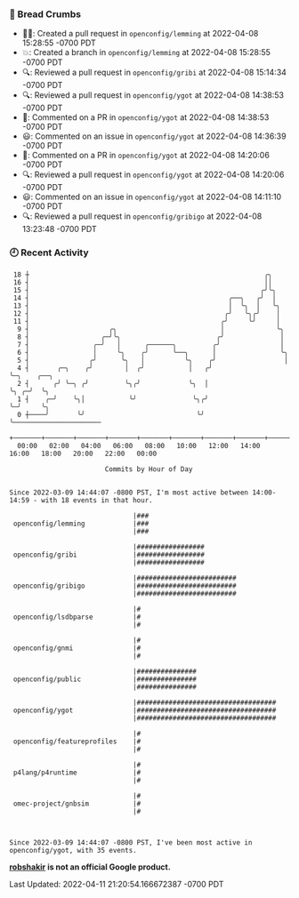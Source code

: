 ### 🍞 Bread Crumbs

 * ✍🏼: Created a pull request in `openconfig/lemming` at 2022-04-08 15:28:55 -0700 PDT
 * 💥: Created a branch in `openconfig/lemming` at 2022-04-08 15:28:55 -0700 PDT
 * 🔍: Reviewed a pull request in  `openconfig/gribi` at 2022-04-08 15:14:34 -0700 PDT
 * 🔍: Reviewed a pull request in  `openconfig/ygot` at 2022-04-08 14:38:53 -0700 PDT
 * 💬: Commented on a PR in  `openconfig/ygot` at 2022-04-08 14:38:53 -0700 PDT
 * 😃: Commented on an issue in `openconfig/ygot` at 2022-04-08 14:36:39 -0700 PDT
 * 💬: Commented on a PR in  `openconfig/ygot` at 2022-04-08 14:20:06 -0700 PDT
 * 🔍: Reviewed a pull request in  `openconfig/ygot` at 2022-04-08 14:20:06 -0700 PDT
 * 😃: Commented on an issue in `openconfig/ygot` at 2022-04-08 14:11:10 -0700 PDT
 * 🔍: Reviewed a pull request in  `openconfig/gribigo` at 2022-04-08 13:23:48 -0700 PDT

### 🕘 Recent Activity
```
 18 ┼                                                           ╭╮
 16 ┤                                                           ││
 15 ┤                                                          ╭╯╰╮
 14 ┤                                                  ╭──╮   ╭╯  │
 13 ┤                                                  │  ╰╮  │   ╰╮
 12 ┤                                                 ╭╯   ╰╮╭╯    │
 11 ┤                                                ╭╯     ╰╯     │
  9 ┤                    ╭╮                          │             ╰╮
  8 ┤                  ╭─╯╰╮                        ╭╯              │
  7 ┤                ╭─╯   │      ╭──────╮         ╭╯               │
  6 ┤                │     ╰╮    ╭╯      ╰──╮      │                ╰╮
  5 ┤               ╭╯      ╰╮   │          ╰╮    ╭╯                 │
  4 ┤       ╭─╮    ╭╯        │  ╭╯           │   ╭╯                  ╰─╮    ╭──╮
  2 ┤      ╭╯ ╰─╮ ╭╯         ╰╮╭╯            ╰╮  │                     ╰╮ ╭─╯  ╰╮
  1 ┤    ╭─╯    ╰╮│           ╰╯              ╰╮╭╯                      ╰─╯     ╰╮
  0 ┼────╯       ╰╯                            ╰╯                                ╰──────────────────────
    +───────+───────+───────+───────+───────+───────+───────+───────+───────+───────+───────+───────+────
  00:00   02:00   04:00   06:00   08:00   10:00   12:00   14:00   16:00   18:00   20:00   22:00   00:00   

						Commits by Hour of Day


Since 2022-03-09 14:44:07 -0800 PST, I'm most active between 14:00-14:59 - with 18 events in that hour.

```



```
                               |###
 openconfig/lemming            |###
                               |###

                               |#################
 openconfig/gribi              |#################
                               |#################

                               |#########################
 openconfig/gribigo            |#########################
                               |#########################

                               |#
 openconfig/lsdbparse          |#
                               |#

                               |#
 openconfig/gnmi               |#
                               |#

                               |###############
 openconfig/public             |###############
                               |###############

                               |###################################
 openconfig/ygot               |###################################
                               |###################################

                               |#
 openconfig/featureprofiles    |#
                               |#

                               |#
 p4lang/p4runtime              |#
                               |#

                               |#
 omec-project/gnbsim           |#
                               |#



Since 2022-03-09 14:44:07 -0800 PST, I've been most active in openconfig/ygot, with 35 events.

```
**[robshakir](mailto:robjs@google.com) is not an official Google product.**  


Last Updated: 2022-04-11 21:20:54.166672387 -0700 PDT
